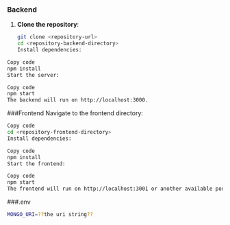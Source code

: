 ### Backend

1. **Clone the repository**:
    ```bash
    git clone <repository-url>
    cd <repository-backend-directory>
    Install dependencies:
    ```

```bash
Copy code
npm install
Start the server:
```
```bash
Copy code
npm start
The backend will run on http://localhost:3000.
```
###Frontend
Navigate to the frontend directory:

```bash
Copy code
cd <repository-frontend-directory>
Install dependencies:
```
```bash
Copy code
npm install
Start the frontend:
```
```bash
Copy code
npm start
The frontend will run on http://localhost:3001 or another available port.
```

###.env
```bash
MONGO_URI=??the uri string??
```
